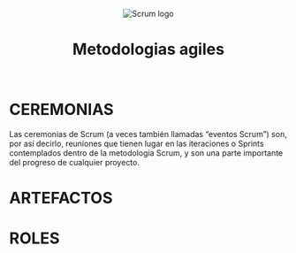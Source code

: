 <p align="center">
  <img src="https://i.postimg.cc/KYMxxVpL/scrum.png" alt="Scrum logo">
</p>
<h1 align="center">Metodologias agiles</h1>
<br>

# CEREMONIAS
Las ceremonias de Scrum (a veces también llamadas “eventos Scrum”) son, por así decirlo, 
reuniones que tienen lugar en las iteraciones o Sprints contemplados dentro de la metodología Scrum, 
y son una parte importante del progreso de cualquier proyecto.

# ARTEFACTOS


# ROLES


